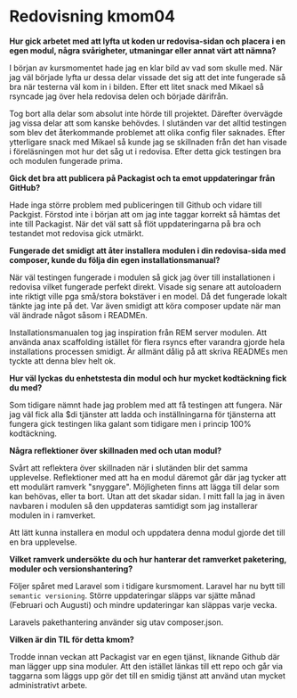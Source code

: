 ---
---
Redovisning kmom04
=========================

**Hur gick arbetet med att lyfta ut koden ur redovisa-sidan och placera i en egen modul, några svårigheter, utmaningar eller annat värt att nämna?**

I början av kursmomentet hade jag en klar bild av vad som skulle med. När jag väl började lyfta ur dessa delar vissade det sig att det inte fungerade så bra när testerna väl kom in i bilden. Efter ett litet snack med Mikael så rsyncade jag över hela redovisa delen och började därifrån.

Tog bort alla delar som absolut inte hörde till projektet. Därefter övervägde jag vissa delar att som kanske behövdes. I slutänden var det alltid testingen som blev det återkommande problemet att olika config filer saknades. Efter ytterligare snack med Mikael så kunde jag se skillnaden från det han visade i föreläsningen mot hur det såg ut i redovisa. Efter detta gick testingen bra och modulen fungerade prima.

**Gick det bra att publicera på Packagist och ta emot uppdateringar från GitHub?**

Hade inga större problem med publiceringen till Github och vidare till Packgist. Förstod inte i början att om jag inte taggar korrekt så hämtas det inte till Packagist. När det väl satt så flöt uppdateringarna på bra och testandet mot redovisa gick utmärkt.

**Fungerade det smidigt att åter installera modulen i din redovisa-sida med composer, kunde du följa din egen installationsmanual?**

När väl testingen fungerade i modulen så gick jag över till installationen i redovisa vilket fungerade perfekt direkt. Visade sig senare att autoloadern inte riktigt ville pga små/stora bokstäver i en model. Då det fungerade lokalt tänkte jag inte på det. Var även smidigt att köra composer update när man väl ändrade något såsom i READMEn.

Installationsmanualen tog jag inspiration från REM server modulen. Att använda anax scaffolding istället för flera rsyncs efter varandra gjorde hela installations processen smidigt. Är allmänt dålig på att skriva READMEs men tyckte att denna blev helt ok.

**Hur väl lyckas du enhetstesta din modul och hur mycket kodtäckning fick du med?**

Som tidigare nämnt hade jag problem med att få testingen att fungera. När jag väl fick alla $di tjänster att ladda och inställningarna för tjänsterna att fungera gick testingen lika galant som tidigare men i princip 100% kodtäckning.

**Några reflektioner över skillnaden med och utan modul?**

Svårt att reflektera över skillnaden när i slutänden blir det samma upplevelse. Reflektioner med att ha en modul däremot går där jag tycker att ett modulärt ramverk "snyggare". Möjligheten finns att lägga till delar som kan behövas, eller ta bort. Utan att det skadar sidan. I mitt fall la jag in även navbaren i modulen så den uppdateras samtidigt som jag installerar modulen in i ramverket.

Att lätt kunna installera en modul och uppdatera denna modul gjorde det till en bra upplevelse.

**Vilket ramverk undersökte du och hur hanterar det ramverket paketering, moduler och versionshantering?**

Följer spåret med Laravel som i tidigare kursmoment. Laravel har nu bytt till `semantic versioning`. Större uppdateringar släpps var sjätte månad (Februari och Augusti) och mindre updateringar kan släppas varje vecka.

Laravels pakethantering använder sig utav composer.json. 

**Vilken är din TIL för detta kmom?**

Trodde innan veckan att Packagist var en egen tjänst, liknande Github där man lägger upp sina moduler. Att den istället länkas till ett repo och går via taggarna som läggs upp gör det till en smidig tjänst att använd utan mycket administrativt arbete.
